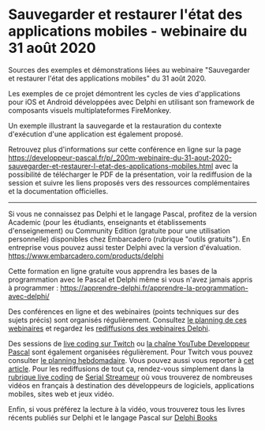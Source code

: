 # Sauvegarder et restaurer l'état des applications mobiles - webinaire du 31 août 2020
Sources des exemples et démonstrations liées au webinaire "Sauvegarder et restaurer l'état des applications mobiles" du 31 août 2020.

Les exemples de ce projet démontrent les cycles de vies d'applications pour iOS et Android développées avec Delphi en utilisant son framework de composants visuels multiplateformes FireMonkey.

Un exemple illustrant la sauvegarde et la restauration du contexte d'exécution d'une application est également proposé.

Retrouvez plus d'informations sur cette conférence en ligne sur la page https://developpeur-pascal.fr/p/_200m-webinaire-du-31-aout-2020-sauvegarder-et-restaurer-l-etat-des-applications-mobiles.html avec la possibilité de télécharger le PDF de la présentation, voir la rediffusion de la session et suivre les liens proposés vers des ressources complémentaires et la documentation officielles.

-----

Si vous ne connaissez pas Delphi et le langage Pascal, profitez de la version Academic (pour les étudiants, enseignants et établissements d'enseignement) ou Community Edition (gratuite pour une utilisation personnelle) disponibles chez Embarcadero (rubrique "outils gratuits").
En entreprise vous pouvez aussi tester Delphi avec la version d'évaluation.
https://www.embarcadero.com/products/delphi

Cette formation en ligne gratuite vous apprendra les bases de la programmation avec le Pascal et Delphi même si vous n'avez jamais appris à programmer :
https://apprendre-delphi.fr/apprendre-la-programmation-avec-delphi/

Des conférences en ligne et des webinaires (points techniques sur des sujets précis) sont organisés régulièrement. Consultez [le planning de ces webinaires](https://developpeur-pascal.fr/p/_6007-webinaires.html) et regardez les [rediffusions des webinaires Delphi](https://serialstreameur.fr/webinaires-delphi.php).

Des sessions de [live coding sur Twitch](https://www.twitch.tv/patrickpremartin) ou [la chaîne YouTube Developpeur Pascal](https://www.youtube.com/channel/UCk_LmkBB90jdEdmfF77W6qQ) sont également organisées régulièrement. Pour Twitch vous pouvez consulter [le planning hebdomadaire](https://www.twitch.tv/patrickpremartin/schedule). Vous pouvez aussi vous reporter à [cet article](https://developpeur-pascal.fr/p/_600e-livestreams-de-codage-en-direct-avec-delphi.html). Pour les rediffusions de tout ça, rendez-vous simplement dans la [rubrique live coding](https://serialstreameur.fr/live-coding.php) de [Serial Streameur](https://serialstreameur.fr/) où vous trouverez de nombreuses vidéos en français à destination des développeurs de logiciels, applications mobiles, sites web et jeux vidéo.

Enfin, si vous préférez la lecture à la vidéo, vous trouverez tous les livres récents publiés sur Delphi et le langage Pascal sur [Delphi Books](https://delphi-books.com)
